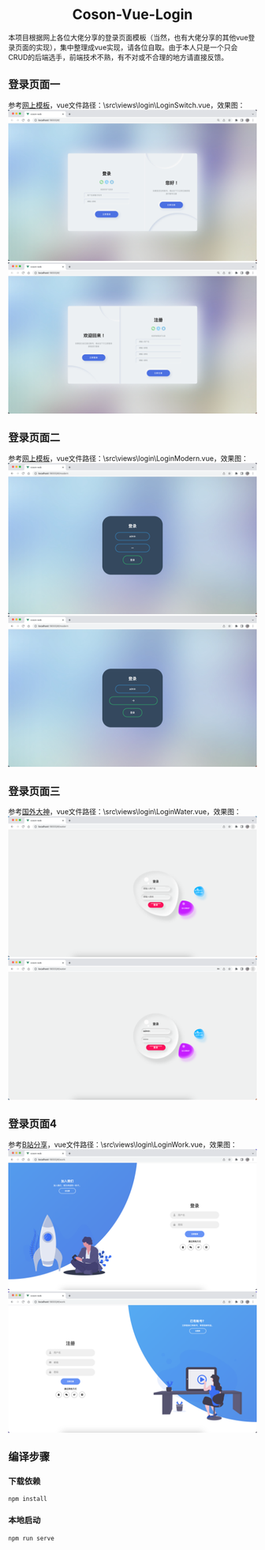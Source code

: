 <h1 align="center"> Coson-Vue-Login </h1>

本项目根据网上各位大佬分享的登录页面模板（当然，也有大佬分享的其他vue登录页面的实现），集中整理成vue实现，请各位自取。由于本人只是一个只会CRUD的后端选手，前端技术不熟，有不对或不合理的地方请直接反馈。


## 登录页面一

参考[网上模板](https://codepen.io/ricardoolivaalonso/full/YzyaRPN)，vue文件路径：\src\views\login\LoginSwitch.vue，效果图：
<img src="preview/switch1.png">
<img src="preview/switch2.png">

## 登录页面二

参考[网上模板](https://codepen.io/Chewbaccaa/project/full/DxErdn)，vue文件路径：\src\views\login\LoginModern.vue，效果图：
<img src="preview/modern1.png">
<img src="preview/modern2.png">

## 登录页面三

参考[国外大神](https://www.youtube.com/watch?v=u4uVkiV20)，vue文件路径：\src\views\login\LoginWater.vue，效果图：
<img src="preview/water1.png">
<img src="preview/water2.png">

## 登录页面4
参考[B站分享](https://www.bilibili.com/video/BV1XA4y1D7DC/?spm_id_from=333.1007.top_right_bar_window_history.content.click&vd_source=7a66d89b3d6af1d429f05af37fb23547)，vue文件路径：\src\views\login\LoginWork.vue，效果图：
<img src="preview/work1.png">
<img src="preview/work2.png">

## 编译步骤
### 下载依赖
```
npm install
```

### 本地启动
```
npm run serve
```
